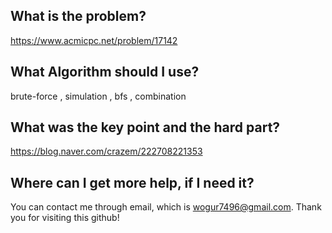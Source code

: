 ## What is the problem?

<https://www.acmicpc.net/problem/17142>

## What Algorithm should I use?

brute-force , simulation , bfs , combination

## What was the key point and the hard part?

https://blog.naver.com/crazem/222708221353

## Where can I get more help, if I need it?

You can contact me through email, which is wogur7496@gmail.com.
Thank you for visiting this github!

